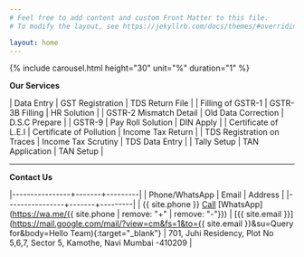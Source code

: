 ```yaml
---
# Feel free to add content and custom Front Matter to this file.
# To modify the layout, see https://jekyllrb.com/docs/themes/#overriding-theme-defaults

layout: home
---
```


{% include carousel.html height="30" unit="%" duration="1" %}

**Our Services**

| Data Entry | GST Registration | TDS Return File |
| Filling of GSTR-1 | GSTR-3B Filling | HR Solution |
| GSTR-2 Mismatch Detail | Old Data Correction | D.S.C Prepare |
| GSTR-9 |  Pay Roll Solution  | DIN Apply | 
| Certificate of L.E.I | Certificate  of Pollution | Income Tax Return | 
| TDS Registration on Traces | Income Tax Scrutiny | TDS Data Entry | 
| Tally Setup | TAN Application | TAN Setup |

---
**Contact Us**

|----------------+-------+---------|
| Phone/WhatsApp | Email | Address |
|----------------+-------+---------|
| {{ site.phone }} [Call](tel:{{site.phone}}) [WhatsApp](https://wa.me/{{ site.phone | remove: "+" | remove: "-"}}) | [{{ site.email }}](https://mail.google.com/mail/?view=cm&fs=1&to={{ site.email }}&su=Query for&body=Hello Team){:target="_blank"} | 701, Juhi Residency, Plot No 5,6,7, Sector 5, Kamothe, Navi Mumbai -410209 |




 
 
  
 
 
 
 
 
 
 